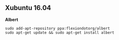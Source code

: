 ## Xubuntu 16.04

**Albert**

```
sudo add-apt-repository ppa:flexiondotorg/albert
sudo apt-get update && sudo apt-get install albert
```
